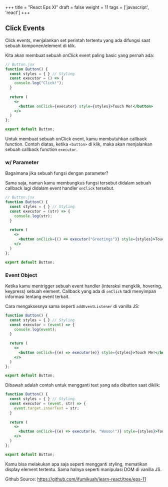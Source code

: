 +++
title = "React Eps XI"
draft = false
weight = 11
tags = ['javascript', 'react']
+++

## Click Events

Click events, menjalankan set perintah tertentu yang ada difungsi saat sebuah komponen/element di klik.

Kita akan membuat sebuah *onClick* event paling basic yang pernah ada:

```jsx
// Button.jsx
function Button() {
  const styles = { } // Styling
  const executor = () => {
    console.log("Click!");
  }
  
  return (
    <>
      <button onClick={executor} style={styles}>Touch Me!</button>
    </>
  )
};

export default Button;
```

Untuk membuat sebuah onClick event, kamu membutuhkan callback function. Contoh diatas, ketika `<button>` di klik, maka akan menjalankan sebuah callback function `executor`.

### w/ Parameter

Bagaimana jika sebuah fungsi dengan parameter?

Sama saja, namun kamu membungkus fungsi tersebut didalam sebuah callback lagi didalam event handler `onClick` tersebut.

```jsx
// Button.jsx
function Button() {
  const styles = { } // Styling
  const executor = (str) => {
    console.log(str);
  }
  
  return (
    <>
      <button onClick={() => executor("Greetings")} style={styles}>Touch Me!</button>
    </>
  )
};

export default Button;
```

### Event Object

Ketika kamu mentrigger sebuah event handler (interaksi mengklik, hovering, keypress) sebuah element. Callback yang ada di `onClick` tadi menyimpan informasi tentang event terkait.

Cara mengaksesnya sama seperti `addEventListener` di vanilla JS:

```jsx
function Button() {
  const styles = { } // Styling
  const executor = (event) => {
    console.log(event);
  }
  
  return (
    <>
      <button onClick={(e) => executor(e)} style={styles}>Touch Me!</button>
    </>
  )
};

export default Button;
```

Dibawah adalah contoh untuk mengganti text yang ada dibutton saat diklik:

```jsx
function Button() {
  const styles = { } // Styling
  const executor = (event, str) => {
    event.target.innerText = str;
  }
  
  return (
    <>
      <button onClick={(e) => executor(e, "Woooo!")} style={styles}>Touch Me!</button>
    </>
  )
};

export default Button;
```

Kamu bisa melakukan apa saja seperti mengganti styling, mematikan display element tertentu. Sama halnya seperti manipulasi DOM di vanilla JS.

Github Source: https://github.com/ifumikuah/learn-react/tree/eps-11
